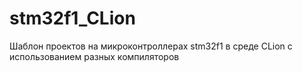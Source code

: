 # stm32f1_CLion
Шаблон проектов на микроконтроллерах stm32f1 в среде CLion с использованием разных компиляторов
